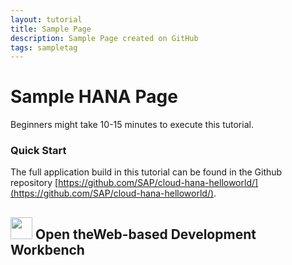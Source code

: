 ```yaml
---
layout: tutorial
title: Sample Page
description: Sample Page created on GitHub
tags: sampletag
---
```

# Sample HANA Page

Beginners might take 10-15 minutes to execute this tutorial.

### Quick Start

The full application build in this tutorial can be found in the Github repository [https://github.com/SAP/cloud-hana-helloworld/](https://github.com/SAP/cloud-hana-helloworld/).

## <img src="/assets/hana-data_files/icon_02.png" width="35" /> Open theWeb-based Development Workbench
